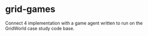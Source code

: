 # grid-games
Connect 4 implementation with a game agent written to run on the GridWorld case study code base.
